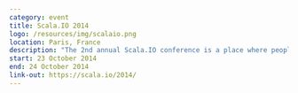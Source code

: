 ```yaml
---
category: event
title: Scala.IO 2014
logo: /resources/img/scalaio.png
location: Paris, France
description: "The 2nd annual Scala.IO conference is a place where people can see how others are using Scala language or functional programming languages to solve real world problems"
start: 23 October 2014
end: 24 October 2014
link-out: https://scala.io/2014/
---
```

